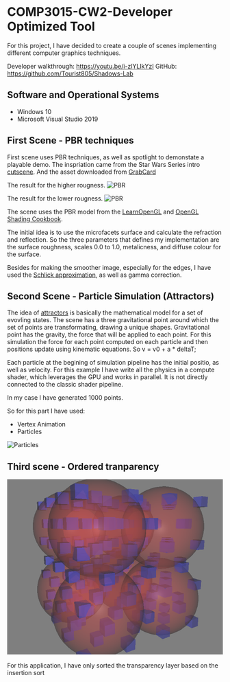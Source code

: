 # COMP3015-CW2-Developer Optimized Tool

For this project, I have decided to create a couple of scenes implementing different computer graphics techniques.

Developer walkthrough: https://youtu.be/i-zlYLIkYzI
GitHub: https://github.com/Tourist805/Shadows-Lab

## Software and Operational Systems
 - Windows 10
 - Microsoft Visual Studio 2019

## First Scene - PBR techniques
First scene uses PBR techniques, as well as spotlight to demonstate a playable demo. The inspriation came from the Star Wars Series intro [cutscene](https://www.youtube.com/watch?v=wLqCgRK_NMI).
And the asset downloaded from [GrabCard](https://grabcad.com/library/arc-trooper-helmet-advanced-recon-commando-trooper-1)

The result for the higher rougness.
![PBR](https://github.com/Tourist805/Shadows-Lab/blob/main/gifs/2022-05-16%2011-16-54.gif)
 
The result for the lower rougness.
![PBR](https://github.com/Tourist805/Shadows-Lab/blob/main/gifs/2022-05-16%2011-54-37.gif)

The scene uses the PBR model from the [LearnOpenGL](https://learnopengl.com/PBR/Theory ) and [OpenGL Shading Cookbook](https://www.amazon.co.uk/OpenGL-4-0-Shading-Language-Cookbook/dp/1849514763).

The initial idea is to use the microfacets surface and calculate the refraction and reflection. So the three parameters that defines my implementation are the surface roughness, scales 0.0 to 1.0, metalicness, and diffuse colour for the surface.

Besides for making the smoother image, especially for the edges, I have used the [Schlick approximation](https://link.springer.com/chapter/10.1007/978-1-4842-7185-8_9?noAccess=true), as well as gamma correction.

## Second Scene - Particle Simulation (Attractors)

The idea of [attractors](https://en.wikipedia.org/wiki/Attractor) is basically the mathematical model for a set of evovling states.
The scene has a three gravitational point around which the set of points are transformating, drawing a unique shapes.
Gravitational point has the gravity, the force that will be applied to each point.
For this simulation the force for each point computed  on each particle and then positions update using kinematic equations.
So v = v0 + a * deltaT;

Each particle at the begining of simulation pipeline has the initial positio, as well as velocity.
For this example I have write all the physics in a compute shader, which leverages the GPU and works in parallel. It is not directly connected to the classic shader pipeline.

In my case I have generated 1000 points.

So for this part I have used:
- Vertex Animation
- Particles

![Particles](https://github.com/Tourist805/Shadows-Lab/blob/main/gifs/2022-05-16%2013-18-26.gif)

## Third scene - Ordered tranparency
![Ordered Transparency](https://github.com/Tourist805/Shadows-Lab/blob/main/gifs/Screenshot%202022-05-16%20132256.png)

For this application, I have only sorted the transparency layer based on the insertion sort
